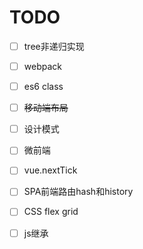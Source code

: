 # TODO

- [ ] tree非递归实现
- [ ] webpack
- [ ] es6 class
- [ ] ~~移动端布局~~
- [ ] 设计模式
- [ ] 微前端
- [ ] vue.nextTick
- [ ] SPA前端路由hash和history
- [ ] CSS flex grid
- [ ] js继承

